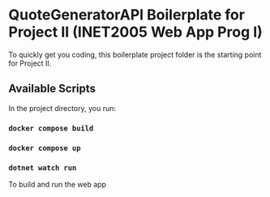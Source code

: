 # QuoteGeneratorAPI Boilerplate for Project II (INET2005 Web App Prog I) #

To quickly get you coding, this boilerplate project folder is the starting point for Project II.

## Available Scripts

In the project directory, you run:

### `docker compose build`
### `docker compose up`
### `dotnet watch run`

To build and run the web app
